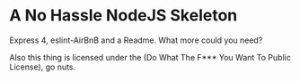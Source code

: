 # A No Hassle NodeJS Skeleton

Express 4, eslint-AirBnB and a Readme. What more could you need?

Also this thing is licensed under the (Do What The F*** You Want To Public License), go nuts.